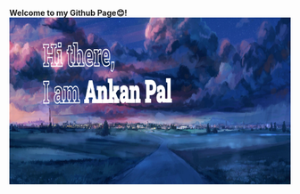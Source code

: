 **Welcome to my Github Page😊!**
<img align="center" alt="Coding" width="880" height="300" top="0px" src="New Project.png">
